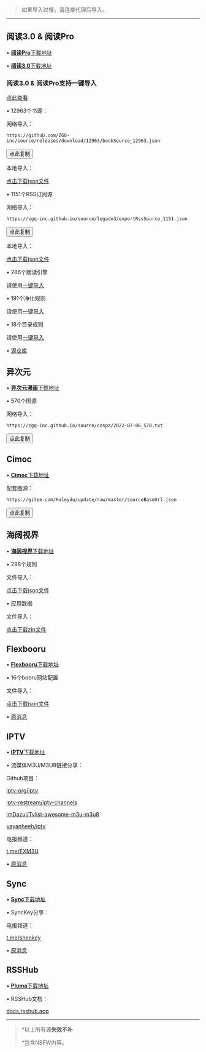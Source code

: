 > 如果导入过慢，请连接代理后导入。

***

## 阅读3.0 & 阅读Pro

• [**阅读Pro**下载地址](http://a.ruansky.com/up/496273)

• [**阅读3.0**下载地址](https://www.ghxi.com/newread.html)

### 阅读3.0 & 阅读Pro支持一键导入

[点此查看](https://zgq-inc.github.io/source/import.html)

• 12963个书源：

网络导入：

```
https://github.com/ZGQ-inc/source/releases/download/12963/bookSource_12963.json
```

<button class="button" data-clipboard-text="https://github.com/ZGQ-inc/source/releases/download/12963/bookSource_12963.json" onclick="showToast();">点此复制</button>

本地导入：

[点击下载json文件](https://github.com/ZGQ-inc/source/releases/download/12963/bookSource_12963.json)

• 1151个RSS订阅源

网络导入：

```
https://zgq-inc.github.io/source/legado3/exportRssSource_1151.json
```

<button class="button" data-clipboard-text="https://zgq-inc.github.io/source/legado3/exportRssSource_1151.json" onclick="showToast();">点此复制</button>

本地导入：

[点击下载json文件](https://zgq-inc.github.io/source/legado3/exportRssSource_1049.json)

• 286个朗读引擎

请使用[一键导入](https://zgq-inc.github.io/source/import.html)

• 191个净化规则

请使用[一键导入](https://zgq-inc.github.io/source/import.html)

• 18个目录规则

请使用[一键导入](https://zgq-inc.github.io/source/import.html)

• [源仓库](https://yckceo.vip/)

## 异次元

• [**异次元漫画**下载地址](https://www.ghxi.com/ycymh.html)

• 570个图源

网络导入：

```
https://zgq-inc.github.io/source/cospa/2022-07-06_570.txt
```

<button class="button" data-clipboard-text="https://zgq-inc.github.io/source/cospa/2022-07-06_570.txt" onclick="showToast();">点此复制</button>

## Cimoc

• [**Cimoc**下载地址](https://github.com/Haleydu/Cimoc)

配套图源：

```
https://gitee.com/Haleydu/update/raw/master/sourceBaseUrl.json
```

<button class="button" data-clipboard-text="https://gitee.com/Haleydu/update/raw/master/sourceBaseUrl.json" onclick="showToast();">点此复制</button>

## 海阔视界

• [**海阔视界**下载地址](https://www.ghxi.com/andhksj.html)

• 288个规则

文件导入：

[点击下载json文件](https://github.com/ZGQ-inc/source/releases/download/288/share-home-rules_288.json)

• 应用数据

文件导入：

[点击下载zip文件](https://github.com/ZGQ-inc/source/releases/download/288/hiker_data.zip)

## Flexbooru

• [**Flexbooru**下载地址](http://a.ruansky.com/up/707845)

• 16个booru网站配置

文件导入：

[点击下载json文件](https://github.com/ZGQ-inc/source/releases/download/16/boorus_16.json)

• [原消息](https://t.me/ZGQincLiqun/1431)

## IPTV

• [**IPTV**下载地址](http://a.ruansky.com/up/421994)

• 流媒体M3U/M3U8链接分享：

Github项目：

[iptv-org/iptv](https://github.com/iptv-org/iptv)

[iptv-restream/iptv-channels](https://github.com/iptv-restream/iptv-channels)

[imDazui/Tvlist-awesome-m3u-m3u8](https://github.com/imDazui/Tvlist-awesome-m3u-m3u8)

[yayanheeh/iptv](https://github.com/yayanheeh/iptv)

电报频道：

[t.me/EXM3U](https://t.me/EXM3U)

• [原消息](https://t.me/ZGQincLiqun/1240)

## Sync

• [**Sync**下载地址](http://a.ruansky.com/up/213373)

• SyncKey分享：

电报频道：

[t.me/shenkey](https://t.me/shenkey)

• [原消息](https://t.me/ZGQincLiqun/1239)

## RSSHub

• [**Pluma**下载地址](http://a.ruansky.com/up/261336/)

• RSSHub文档：

[docs.rsshub.app](https://docs.rsshub.app/)

***

> *以上所有源**失效不补**
> 
> *包含NSFW内容。